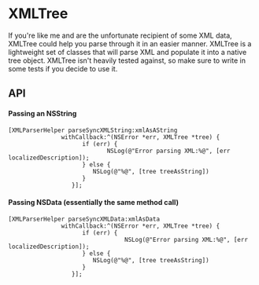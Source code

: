 # XMLTree

If you're like me and  are the unfortunate recipient of some XML data, XMLTree could help you parse through it in an easier manner. 
XMLTree is a lightweight set of classes that will parse XML and populate it into a native tree object.
XMLTree isn't heavily tested against, so make sure to write in some tests if you decide to use it.

## API

#### Passing an NSString
	
	
	[XMLParserHelper parseSyncXMLString:xmlAsAString
			       withCallback:^(NSError *err, XMLTree *tree) {
						 if (err) {
		           				NSLog(@"Error parsing XML:%@", [err localizedDescription]);
						 } else {
 							NSLog(@"%@", [tree treeAsString])
						 }
					  }];
					
	
#### Passing NSData (essentially the same method call)

	[XMLParserHelper parseSyncXMLData:xmlAsData
			       withCallback:^(NSError *err, XMLTree *tree) {
						 if (err) {
		              				 NSLog(@"Error parsing XML:%@", [err localizedDescription]);
						 } else {
 							NSLog(@"%@", [tree treeAsString])
						 }
					  }];
